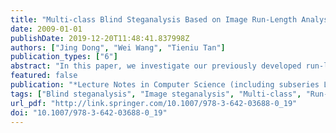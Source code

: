 ```yaml
---
title: "Multi-class Blind Steganalysis Based on Image Run-Length Analysis"
date: 2009-01-01
publishDate: 2019-12-20T11:48:41.837998Z
authors: ["Jing Dong", "Wei Wang", "Tieniu Tan"]
publication_types: ["6"]
abstract: "In this paper, we investigate our previously developed run-length based features for multi-class blind image steganalysis. We construct a Support Vector Machine classifier for multi-class recognition for both spatial and frequency domain based steganographic algorithms. We also study hierarchical and non-hierarchical multi-class schemes and compare their performance for steganalysis. Experimental results demonstrate that our approach is able to classify different stego images according to their embedding techniques based on appropriate supervised learning. It is also shown that the hierarchical scheme performs better in our experiments. © 2009 Springer."
featured: false
publication: "*Lecture Notes in Computer Science (including subseries Lecture Notes in Artificial Intelligence and Lecture Notes in Bioinformatics)*"
tags: ["Blind steganalysis", "Image steganalysis", "Multi-class", "Run-length analysis"]
url_pdf: "http://link.springer.com/10.1007/978-3-642-03688-0_19"
doi: "10.1007/978-3-642-03688-0_19"
---
```


